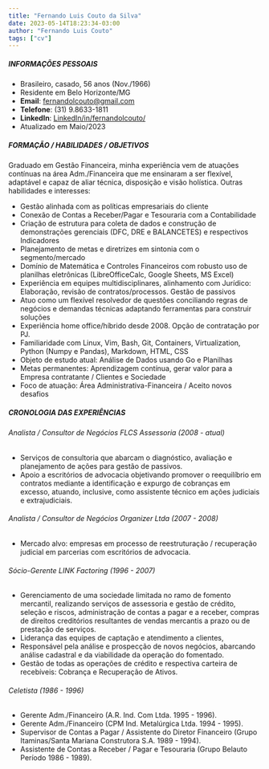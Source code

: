 ```yaml
---
title: "Fernando Luis Couto da Silva"
date: 2023-05-14T18:23:34-03:00
author: "Fernando Luis Couto"
tags: ["cv"]
---
```


##### INFORMAÇÕES PESSOAIS

* Brasileiro, casado, 56 anos (Nov./1966)
* Residente em Belo Horizonte/MG
* **Email**: [fernandolcouto@gmail.com](mailto:fernandolcouto@gmail.com)
* **Telefone**: (31) 9.8633-1811
* **LinkedIn**: [LinkedIn/in/fernandolcouto/](https://www.linkedin.com/in/fernandolcouto/)
* Atualizado em Maio/2023



##### FORMAÇÃO / HABILIDADES / OBJETIVOS

Graduado em Gestão Financeira, minha experiência vem de atuações contínuas na área Adm./Financeira que me ensinaram a ser flexível, adaptável e capaz de aliar técnica, disposição e visão holística. Outras habilidades e interesses:

* Gestão alinhada com as políticas empresariais do cliente 
* Conexão de Contas a Receber/Pagar e Tesouraria com a Contabilidade
* Criação de estrutura para coleta de dados e construção de demonstrações gerenciais (DFC, DRE e BALANCETES) e respectivos Indicadores
* Planejamento de metas e diretrizes em sintonia com o segmento/mercado
* Domínio de Matemática e Controles Financeiros com robusto uso de planilhas eletrônicas (LibreOfficeCalc, Google Sheets, MS Excel)
* Experiência em equipes multidisciplinares, alinhamento com Jurídico: Elaboração, revisão de contratos/processos. Gestão de passivos
* Atuo como um flexível resolvedor de questões conciliando regras de negócios e demandas técnicas adaptando ferramentas para construir soluções
* Experiência home office/híbrido desde 2008. Opção de contratação por PJ.
* Familiaridade com Linux, Vim, Bash, Git, Containers, Virtualization, Python (Numpy e Pandas), Markdown, HTML, CSS
* Objeto de estudo atual: Análise de Dados usando Go e Planilhas
* Metas permanentes: Aprendizagem contínua, gerar valor para a Empresa contratante / Clientes e Sociedade
* Foco de atuação: Área Administrativa-Financeira / Aceito novos desafios
 
##### CRONOLOGIA DAS EXPERIÊNCIAS

###### Analista / Consultor de Negócios FLCS Assessoria (2008 - atual)
* Serviços de consultoria que abarcam o diagnóstico, avaliação e planejamento de ações para gestão de passivos. 
* Apoio a escritórios de advocacia objetivando promover o reequilíbrio em contratos mediante a identificação e expurgo de cobranças em excesso, atuando, inclusive, como assistente técnico em ações judiciais e extrajudiciais.
###### Analista / Consultor de Negócios Organizer Ltda (2007 - 2008)
* Mercado alvo: empresas em processo de reestruturação / recuperação judicial em parcerias com escritórios de advocacia.

###### Sócio-Gerente LINK Factoring (1996 - 2007)
* Gerenciamento de uma sociedade limitada no ramo de fomento mercantil, realizando serviços de assessoria e gestão de crédito, seleção e riscos, administração de contas a pagar e a receber, compras de direitos creditórios resultantes de vendas mercantis a prazo ou de prestação de serviços.
* Liderança das equipes de captação e atendimento a clientes,  
* Responsável pela análise e prospecção de novos negócios, abarcando análise cadastral e da viabilidade da operação do fomentado. 
* Gestão de todas as operações de crédito e respectiva carteira de recebíveis: Cobrança e Recuperação de Ativos. 

###### Celetista (1986 - 1996)
* Gerente Adm./Financeiro (A.R. Ind. Com Ltda. 1995 - 1996).
* Gerente Adm./Financeiro (CPM Ind. Metalúrgica Ltda. 1994 - 1995). 
* Supervisor de Contas a Pagar / Assistente do Diretor Financeiro (Grupo Itaminas/Santa Mariana Construtora S.A. 1989 - 1994). 
* Assistente de Contas a Receber / Pagar e Tesouraria (Grupo Belauto Período 1986 - 1989).
